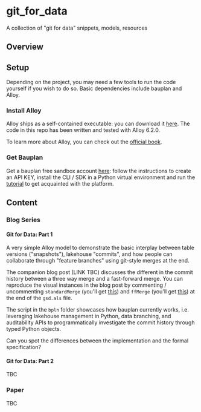 # git_for_data
A collection of "git for data" snippets, models, resources

## Overview

## Setup

Depending on the project, you may need a few tools to run the code yourself if you wish to do so. Basic dependencies include bauplan and Alloy.

### Install Alloy

Alloy ships as a self-contained executable: you can download it [here](https://alloytools.org/download.html). The code in this repo has been written and tested with Alloy 6.2.0.

To learn more about Alloy, you can check out the [official book](https://alloytools.org/book.html).

### Get Bauplan

Get a bauplan free sandbox account [here](https://accounts.bauplanlabs.com/sign-up): follow the instructions to create an API KEY, install the CLI / SDK in a Python virtual environment and run the [tutorial](https://docs.bauplanlabs.com/en/latest/) to get acquainted with the platform.

## Content

### Blog Series

#### Git for Data: Part 1

A very simple Alloy model to demonstrate the basic interplay between table versions ("snapshots"), lakehouse "commits", and how people can collaborate through "feature branches" using git-style merges at the end.

The companion blog post (LINK TBC) discusses the different in the commit history between a three way merge and a fast-forward merge. You can reproduce the visual instances in the blog post by commenting / uncommenting `standardMerge` (you'll get [this](/src/blog_series/part1/images/3way.png)) and `ffMerge` (you'll get [this](/src/blog_series/part1/images/ff.png)) at the end of the `gsd.als` file.

The script in the `bpln` folder showcases how bauplan currently works, i.e. leveraging lakehouse management in Python, data branching, and auditability APIs to programmatically investigate the commit history through typed Python objects.

Can you spot the differences between the implementation and the formal specification?

#### Git for Data: Part 2

TBC

### Paper

TBC